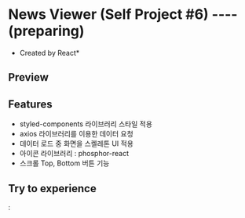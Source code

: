 # News Viewer (Self Project #6) ----(preparing)
  * Created by React*

## **Preview**



## **Features**

  - styled-components 라이브러리 스타일 적용
  - axios 라이브러리를 이용한 데이터 요청 
  - 데이터 로드 중 화면을 스켈레톤 UI 적용  
  - 아이콘 라이브러리 : phosphor-react
  - 스크롤 Top, Bottom 버튼 기능
  
  
 ## **Try to experience**
  : 


